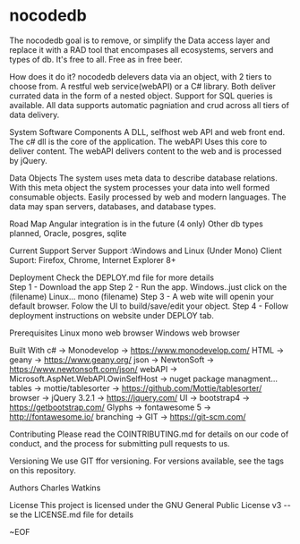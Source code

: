 # nocodedb

The nocodedb goal is to remove, or simplify the Data access layer and replace it with a RAD tool that encompases all ecosystems, servers and types of db.  It's free to all. Free as in free beer.


How does it do it?
  nocodedb delevers data via an object, with 2 tiers to choose from. A restful web service(webAPI) or a C# library. Both deliver currated data in the form of a nested object. Support for SQL queries is available. All data supports automatic pagniation and crud across all tiers of data delivery.


System Software Components 
 A DLL, selfhost web API and web front end.
 The c# dll is the core of the application.
 The webAPI Uses this core to deliver content.
 The webAPI delivers content to the web and is processed by jQuery.


Data Objects
 The system uses meta data to describe database relations. With this meta object the system processes your data into well formed consumable objects. Easily processed by web and modern languages. The data may span servers, databases, and database types.


Road Map
 Angular integration is in the future (4 only)
 Other db types planned, Oracle, posgres, sqlite


Current Support
 Server Support :Windows and Linux (Under Mono)
 Client Suport: Firefox, Chrome, Internet Explorer 8+


Deployment
  Check the DEPLOY.md file for more details   
  Step 1 -  Download the app
  Step 2 -  Run the app.
   Windows..just click on the (filename)
   Linux... mono (filename)
  Step 3 -  A web wite will openin your default browser. Folow the UI to build/save/edit your object.
  Step 4 -  Follow deployment instructions on website under DEPLOY tab.


Prerequisites
 Linux
  mono
  web browser
 Windows
  web browser


Built With
 c#        -> Monodevelop                          -> https://www.monodevelop.com/
 HTML      -> geany                                -> https://www.geany.org/
 json      -> NewtonSoft                           -> https://www.newtonsoft.com/json/
 webAPI    -> Microsoft.AspNet.WebAPI.OwinSelfHost -> nuget package managment...
 tables    -> mottie/tablesorter                   -> https://github.com/Mottie/tablesorter/
 browser   -> jQuery 3.2.1                         -> https://jquery.com/
 UI        -> bootstrap4                           -> https://getbootstrap.com/
 Glyphs    -> fontawesome 5                        -> http://fontawesome.io/
 branching -> GIT                                  -> https://git-scm.com/


Contributing
 Please read the COINTRIBUTING.md for details on our code of conduct, and the process for submitting pull requests to us.


Versioning
 We use GIT ffor versioning. For versions available, see the tags on this repository.


Authors
 Charles Watkins


License
 This project is licensed under the GNU General Public License v3 -- se the LICENSE.md file for details



~EOF
